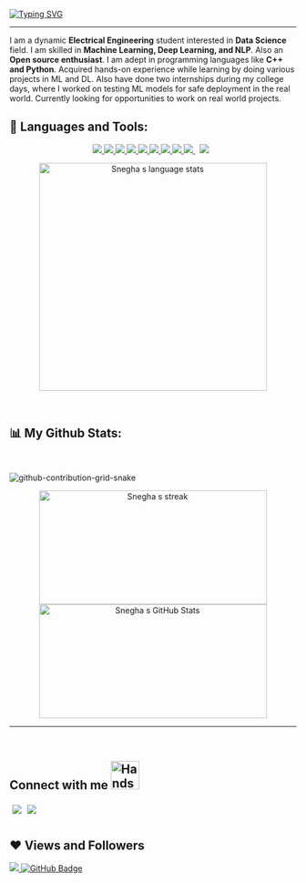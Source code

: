 [![Typing SVG](https://readme-typing-svg.demolab.com?font=Fira+Code&pause=1000&color=1E00F7&width=720&lines=Hi%2C+I'm+Snegha+👋)](https://git.io/typing-svg)
<hr>

I am a dynamic **Electrical Engineering** student interested in **Data Science** field. I am skilled in **Machine Learning, Deep Learning, and NLP**. Also an **Open source enthusiast**. I am adept in programming languages like **C++ and Python**. Acquired hands-on experience while learning by doing various projects in ML and DL. Also have done two internships during my college days, where I worked on testing ML models for safe deployment in the real world. Currently looking for opportunities to work on real world projects. 

  ## 🚀 Languages and Tools:

<p align="center"> 
  <a href="https://www.python.org" target="_blank"> <img src="https://img.icons8.com/color/48/000000/python.png"/> </a>
  <a href="https://hadoop.apache.org/" target="_blank"> <img src="https://img.icons8.com/color/48/hadoop-distributed-file-system.png"/> </a>
  <a href="https://hive.apache.org/" target="_blank"> <img src="https://img.icons8.com/office/40/wasp.png"/> </a>
   <a href="https://www.w3.org/html/" target="_blank"> <img src="https://img.icons8.com/color/48/000000/html-5.png"/> </a>
    <a href="https://www.w3schools.com/css/" target="_blank"> <img src="https://img.icons8.com/color/48/000000/css3.png"/> </a>
  <a href="https://en.wikipedia.org/wiki/C++" target="_blank"> <img src="https://img.icons8.com/color/48/c-plus-plus-logo.png"/> </a>
  <a href="https://www.w3schools.com/c/index.php" target="_blank"> <img src="https://img.icons8.com/color/48/c-programming.png"/> </a>
    <a href="https://developer.mozilla.org/en-US/docs/Web/JavaScript" target="_blank"> <img src="https://img.icons8.com/color/48/000000/javascript.png"/> </a> 
    <a style="padding-right:8px;" href="https://nodejs.org" target="_blank"> <img src="https://img.icons8.com/color/48/000000/nodejs.png"/> </a> 
    <a style="padding-right:8px;" href="https://www.mysql.com/" target="_blank"> <img src="https://img.icons8.com/fluent/50/000000/mysql-logo.png"/> </a> </p>
  <p align="center">
  <a href="https://github.com/Asnegha"><img Get stats for your profile at git.io/streak-stats" alt="Snegha s language stats" src="https://github-readme-stats.vercel.app/api/top-langs/?username=Asnegha&layout=compact&theme=tokyonight" width="400"/>
    </a>
</p>

<br/>

## 📊 My Github Stats:

<br/>

![github-contribution-grid-snake](https://user-images.githubusercontent.com/89845641/218791674-c52db856-24d2-429f-8867-170c365730d1.svg)

<p align="center" float="left">
    <a href="https://github.com/Asnegha"><img Get streak stats for your profile at git.io/streak-stats" alt="Snegha s streak" src="https://streak-stats.demolab.com?user=Asnegha&theme=tokyonight" width="400" height="200"/>
    </a>
    <a href="https://github.com/Asnegha"> <img src="https://github-readme-stats.vercel.app/api?username=Asnegha&show_icons=true&theme=tokyonight&count_private=true" alt="Snegha s GitHub Stats" width="400" height="200"/> </a>
</p>

<hr>



<!--[![Asnegha's github activity graph](https://activity-graph.herokuapp.com/graph?username=Asnegha&theme=tokyo-night)](https://github.com/Asnegha)-->

<!--[Asnegha's github activity graph](https://github-readme-activity-graph.cyclic.app/graph?username=Asnegha&theme=tokyo-night)](https://github.com/Asnegha)-->
<!--https://github-readme-activity-graph.cyclic.app/graph?username=Asnegha&theme=tokyo-night-->

<br/>




## Connect with me <img src="https://user-images.githubusercontent.com/92506047/192497801-4790be4c-9f96-4b4b-8eae-cdfbcee4efa1.gif" alt="Handshake" width="50">

<a href="https://www.linkedin.com/in/snegha-a-904b83187/" target="blank" >
  <img align="left" style="margin:5px" src="https://img.shields.io/badge/LinkedIn-0077B5?style=for-the-badge&logo=linkedin&logoColor=white" />
  </a>
<a href="https://twitter.com/SS242001" target="blank" >
    <img align="left" style="margin:5px" src="https://img.shields.io/badge/Twitter-1DA1F2?style=for-the-badge&logo=twitter&logoColor=white"/>
  </a>
<br><br>


## ❤ Views and Followers  
<a href="https://github.com/Asnegha">
    <img src="https://komarev.com/ghpvc/?username=Asnegha">
</a>
<a href="https://github.com/Asnegha?tab=followers"><img src="https://img.shields.io/github/followers/Asnegha?label=Followers&style=social" alt="GitHub Badge"></a>
